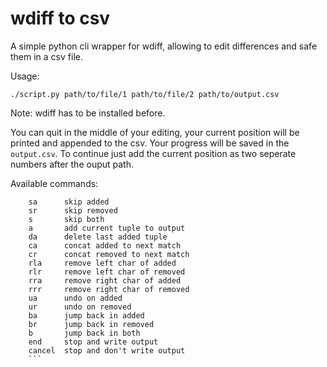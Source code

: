 # wdiff to csv
A simple python cli wrapper for wdiff, allowing to edit differences and safe them in a csv file.

Usage:
```
./script.py path/to/file/1 path/to/file/2 path/to/output.csv
```

Note: wdiff has to be installed before.

You can quit in the middle of your editing, your current position will be printed and appended to the csv. Your progress will be saved in the `output.csv`. To continue just add the current position as two seperate numbers after the ouput path.

Available commands:
```
    sa      skip added
    sr      skip removed
    s       skip both
    a       add current tuple to output
    da      delete last added tuple
    ca      concat added to next match
    cr      concat removed to next match
    rla     remove left char of added
    rlr     remove left char of removed
    rra     remove right char of added
    rrr     remove right char of removed
    ua      undo on added
    ur      undo on removed
    ba      jump back in added
    br      jump back in removed
    b       jump back in both
    end     stop and write output
    cancel  stop and don't write output
    ```
